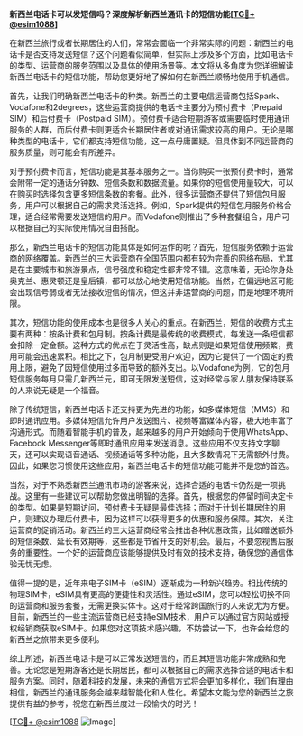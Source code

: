 **新西兰电话卡可以发短信吗？深度解析新西兰通讯卡的短信功能[[TG💪+ @esim1088](https://t.me/s/esim1088)]**

在新西兰旅行或者长期居住的人们，常常会面临一个非常实际的问题：新西兰的电话卡是否支持发送短信？这个问题看似简单，但实际上涉及多个方面，比如电话卡的类型、运营商的服务范围以及具体的使用场景等。本文将从多角度为您详细解读新西兰电话卡的短信功能，帮助您更好地了解如何在新西兰顺畅地使用手机通信。

首先，让我们明确新西兰电话卡的种类。新西兰的主要电信运营商包括Spark、Vodafone和2degrees，这些运营商提供的电话卡主要分为预付费卡（Prepaid SIM）和后付费卡（Postpaid SIM）。预付费卡适合短期游客或需要临时使用通讯服务的人群，而后付费卡则更适合长期居住者或对通讯需求较高的用户。无论是哪种类型的电话卡，它们都支持短信功能，这一点毋庸置疑。但具体到不同运营商的服务质量，则可能会有所差异。

对于预付费卡而言，短信功能是其基本服务之一。当你购买一张预付费卡时，通常会附带一定的通话分钟数、短信条数和数据流量。如果你的短信使用量较大，可以在购买时选择包含更多短信条数的套餐。此外，很多运营商还提供了短信包月服务，用户可以根据自己的需求灵活选择。例如，Spark提供的短信包月服务价格合理，适合经常需要发送短信的用户。而Vodafone则推出了多种套餐组合，用户可以根据自己的实际使用情况自由搭配。

那么，新西兰电话卡的短信功能具体是如何运作的呢？首先，短信服务依赖于运营商的网络覆盖。新西兰的三大运营商在全国范围内都有较为完善的网络布局，尤其是在主要城市和旅游景点，信号强度和稳定性都非常不错。这意味着，无论你身处奥克兰、惠灵顿还是皇后镇，都可以放心地使用短信功能。当然，在偏远地区可能会出现信号弱或者无法接收短信的情况，但这并非运营商的问题，而是地理环境所限。

其次，短信功能的使用成本也是很多人关心的重点。在新西兰，短信的收费方式主要有两种：按条计费和包月制。按条计费是最传统的收费模式，每发送一条短信都会扣除一定金额。这种方式的优点在于灵活性高，缺点则是如果短信使用频繁，费用可能会迅速累积。相比之下，包月制更受用户欢迎，因为它提供了一个固定的费用上限，避免了因短信使用过多而导致的额外支出。以Vodafone为例，它的包月短信服务每月只需几新西兰元，即可无限发送短信，这对经常与家人朋友保持联系的人来说无疑是一个福音。

除了传统短信，新西兰电话卡还支持更为先进的功能，如多媒体短信（MMS）和即时通讯应用。多媒体短信允许用户发送图片、视频等富媒体内容，极大地丰富了沟通形式。而随着智能手机的普及，越来越多的用户开始倾向于使用WhatsApp、Facebook Messenger等即时通讯应用来发送消息。这些应用不仅支持文字聊天，还可以实现语音通话、视频通话等多种功能，且大多数情况下无需额外付费。因此，如果您习惯使用这些应用，新西兰电话卡的短信功能可能并不是您的首选。

当然，对于不熟悉新西兰通讯市场的游客来说，选择合适的电话卡仍然是一项挑战。这里有一些建议可以帮助您做出明智的选择。首先，根据您的停留时间决定卡的类型。如果是短期访问，预付费卡无疑是最佳选择；而对于计划长期居住的用户，则建议办理后付费卡，因为这样可以获得更多的优惠和服务保障。其次，关注运营商的促销活动。新西兰的三大运营商经常会推出各种优惠政策，比如赠送额外的短信条数、延长有效期等，这些都是节省开支的好机会。最后，不要忽视售后服务的重要性。一个好的运营商应该能够提供及时有效的技术支持，确保您的通信体验无忧无虑。

值得一提的是，近年来电子SIM卡（eSIM）逐渐成为一种新兴趋势。相比传统的物理SIM卡，eSIM具有更高的便捷性和灵活性。通过eSIM，您可以轻松切换不同的运营商和服务套餐，无需更换实体卡。这对于经常跨国旅行的人来说尤为方便。目前，新西兰的一些主流运营商已经支持eSIM技术，用户可以通过官方网站或授权经销商获取eSIM卡。如果您对这项技术感兴趣，不妨尝试一下，也许会给您的新西兰之旅带来更多便利。

综上所述，新西兰电话卡是可以正常发送短信的，而且其短信功能非常成熟和完善。无论您是短期游客还是长期居民，都可以根据自己的需求选择合适的电话卡和服务方案。同时，随着科技的发展，未来的通信方式将会更加多样化，我们有理由相信，新西兰的通讯服务会越来越智能化和人性化。希望本文能为您的新西兰之旅提供有益的参考，祝您在新西兰度过一段愉快的时光！

[[TG💪+ @esim1088](https://t.me/s/esim1088) ![Image](https://i.postimg.cc/4NQfJmqS/Snipaste-2025-05-13-00-14-12.png)]